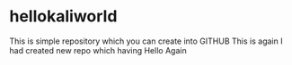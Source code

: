 # hellokaliworld
This is simple repository which you can create into GITHUB
This is again I had created new repo which having Hello Again
